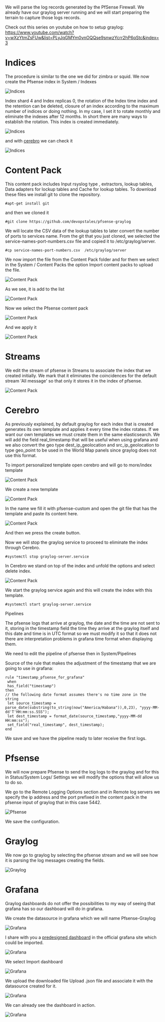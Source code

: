 We will parse the log records generated by the PfSense Firewall. We already have our graylog server running and we will start preparing the terrain to capture those logs records.

Check out this series on youtube on how to setup graylog: https://www.youtube.com/watch?v=wXzYtmZsFUw&list=PLyJqGMYm0vnOQQse9snwzYcrr2hP6qStc&index=3

# Indices

The procedure is similar to the one we did for zimbra or squid. We now create the Pfsense index in System / Indexes

![Indices](https://www.sysadminsdecuba.com/wp-content/uploads/2018/04/Indice-Pfsense-606x1024.png)

Index shard 4 and Index replicas 0, the rotation of the Index time index and the retention can be deleted, closure of an index according to the maximum number of indices or doing nothing. In my case, I set it to rotate monthly and eliminate the indexes after 12 months. In short there are many ways to establish the rotation. This index is created immediately.

![Indices](https://www.sysadminsdecuba.com/wp-content/uploads/2018/04/Graylog_-_Indices_and_Index_Sets_-_2018-04-04_20.30.42-1024x82.png)

and with [cerebro](https://github.com/lmenezes/cerebro) we can check it

![Indices](https://www.sysadminsdecuba.com/wp-content/uploads/2018/04/cerebrograylogpfsense_-_2018-03-05_19.27.59-1024x454.png)

# Content Pack

This content pack includes Input rsyslog type , extractors, lookup tables, Data adapters for lockup tables and Cache for lookup tables. To download these files we install git to clone the repository.

`#apt-get install git`

and then we cloned it

`#git clone https://github.com/devopstales/pfsense-graylog`

We will locate the CSV data of the lookup tables to later convert the number of ports to services name. From the git that you just cloned, we selected the service-names-port-numbers.csv file and copied it to /etc/graylog/server.

`#cp service-names-port-numbers.csv  /etc/graylog/server` 

We now import the file from the Content Pack folder and for them we select in the System / Content Packs the option Import content packs to upload the file.

![Content Pack](https://www.sysadminsdecuba.com/wp-content/uploads/2018/04/Graylog_-_Content_packs_-_2018-04-04_20.45.13-1.png)


As we see, it is add to the list

![Content Pack](https://www.sysadminsdecuba.com/wp-content/uploads/2018/04/Graylog_-_Content_packs_-_2018-04-04_20.46.03.png)

Now we select the Pfsense content pack

![Content Pack](https://www.sysadminsdecuba.com/wp-content/uploads/2018/04/Selecting-Pfsense-Content-Pack.png)

And we apply it

![Content Pack](https://www.sysadminsdecuba.com/wp-content/uploads/2018/03/Graylog_-_Content_packs_-_2018-03-09_08.47.49.png)

# Streams

We edit the stream of pfsense in Streams to associate the index that we created initially. We mark that it eliminates the coincidences for the default stream 'All message' so that only it stores it in the index of pfsense.

![Content Pack](https://www.sysadminsdecuba.com/wp-content/uploads/2018/04/Graylog_-_Streams_-_2018-04-04_20.52.28.png)

# Cerebro

As previously explained, by default graylog for each index that is created generates its own template and applies it every time the index rotates. If we want our own templates we must create them in the same elasticsearch. We will add the field real_timestamp that will be useful when using grafana and we also convert the geo type dest_ip_geolocation and src_ip_geolocation to type geo_point to be used in the World Map panels since graylog does not use this format.

To import personalized template open cerebro and will go to more/index template

![Content Pack](https://www.sysadminsdecuba.com/wp-content/uploads/2018/03/More-Cerebro.png)

We create a new template

![Content Pack](https://www.sysadminsdecuba.com/wp-content/uploads/2018/03/cerebroMPCFG_-_2018-03-05_21_002.png)

In the name we fill it with pfsense-custom and open the git file that has the template and paste its content here.

![Content Pack](https://www.sysadminsdecuba.com/wp-content/uploads/2018/04/Pfsense_Custom_template.png)

And then we press the create button.

Now we will stop the graylog service to proceed to eliminate the index through Cerebro.

`#systemctl stop graylog-server.service`

In Cerebro we stand on top of the index and unfold the options and select delete index.

![Content Pack](https://www.sysadminsdecuba.com/wp-content/uploads/2018/04/Delete-index-pfsense.png)

We start the graylog service again and this will create the index with this template.

`#systemctl start graylog-server.service`

Pipelines

The pfsense logs that arrive at graylog, the date and the time are not sent to it, storing in the timestamp field the time they arrive at the graylog itself and this date and time is in UTC format so we must modify it so that it does not there are interpretation problems in grafana time format when displaying them.

We need to edit the pipeline of pfsense then in System/Pipelines

Source of the rule that makes the adjustment of the timestamp that we are going to use in grafana:

    rule "timestamp_pfsense_for_grafana"
     when
     has_field("timestamp")
    then
    // the following date format assumes there's no time zone in the string
     let source_timestamp = parse_date(substring(to_string(now("America/Habana")),0,23), "yyyy-MM-dd'T'HH:mm:ss.SSS");
     let dest_timestamp = format_date(source_timestamp,"yyyy-MM-dd HH:mm:ss");
     set_field("real_timestamp", dest_timestamp);
    end

We save and we have the pipeline ready to later receive the first logs.

# Pfsense

We will now prepare Pfsense to send the log logs to the graylog and for this in Status/System Logs/ Settings we will modify the options that will allow us to do so.

We go to the Remote Logging Options section and in Remote log servers we specify the ip address and the port prefixed in the content pack in the pfsense input of graylog that in this case 5442.

![Pfsense](https://www.sysadminsdecuba.com/wp-content/uploads/2018/04/Pfsene-log-settings-1024x329.png)

We save the configuration.

# Graylog

We now go to graylog by selecting the pfsense stream and we will see how it is parsing the log messages creating the fields.

![Graylog](https://www.sysadminsdecuba.com/wp-content/uploads/2018/04/Graylog_-_Stream_pfsense_logs_-_Search_-_2018-04-04_22.22.20-1024x452.png)

# Grafana

Graylog dashboards do not offer the possibilities to my way of seeing that grafana has so our dashboard will do in grafana.

We create the datasource in grafana which we will name Pfsense-Graylog

![Grafana](https://www.sysadminsdecuba.com/wp-content/uploads/2018/04/grafana-pfsense-datasource.png)

I share with you a [predesigned dashboard](https://grafana.com/dashboards/5420) in the official grafana site which could be imported.

![Grafana](https://www.sysadminsdecuba.com/wp-content/uploads/2018/03/import1.png)

We select Import dashboard

![Grafana](https://www.sysadminsdecuba.com/wp-content/uploads/2018/03/import2.png)

We upload the downloaded file Upload .json file and associate it with the datasource created for it.

![Grafana](https://www.sysadminsdecuba.com/wp-content/uploads/2018/04/Grafana_-_Home_-_2018-04-04_22.29.58.png)

We can already see the dashboard in action.

![Grafana](https://www.sysadminsdecuba.com/wp-content/uploads/2018/04/Dashboard-in-action-970x1024.png)





